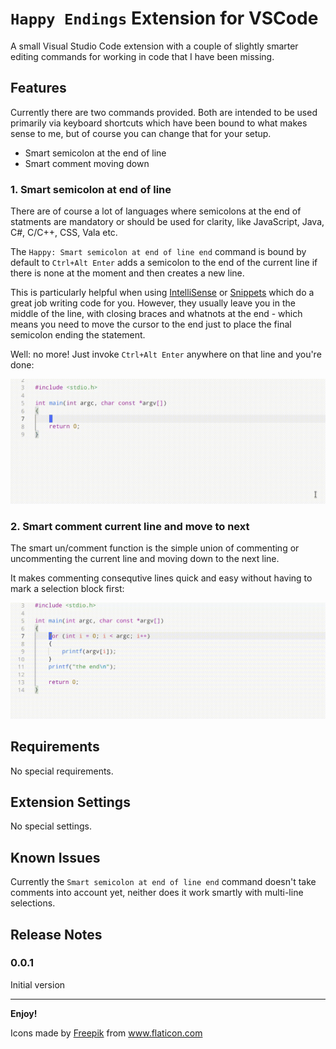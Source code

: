 # `Happy Endings` Extension for VSCode

A small Visual Studio Code extension with a couple of slightly smarter editing commands for working in code that I have been missing.

## Features

Currently there are two commands provided. Both are intended to be used primarily via keyboard shortcuts which have been bound to what makes sense to me, but of course you can change that for your setup.

* Smart semicolon at the end of line
* Smart comment moving down

### 1. Smart semicolon at end of line

There are of course a lot of languages where semicolons at the end of statments are mandatory or should be used for clarity, like JavaScript, Java, C#, C/C++, CSS, Vala etc.

The `Happy: Smart semicolon at end of line end` command is bound by default to `Ctrl+Alt Enter` adds a semicolon to the end of the current line if there is none at the moment and then creates a new line.

This is particularly helpful when using [IntelliSense](https://code.visualstudio.com/docs/editor/intellisense) or [Snippets](https://code.visualstudio.com/docs/editor/userdefinedsnippets) which do a great job writing code for you. However, they usually leave you in the middle of the line, with closing braces and whatnots at the end - which means you need to move the cursor to the end just to place the final semicolon ending the statement.

Well: no more! Just invoke `Ctrl+Alt Enter` anywhere on that line and you're done:

![smart semicolon](https://raw.githubusercontent.com/olifink/vscode-happy-endings/main/screenshots/smart-semicolon.gif)

### 2. Smart comment current line and move to next

The smart un/comment function is the simple union of commenting or uncommenting the current line and moving down to the next line. 

It makes commenting consequtive lines quick and easy without having to mark a selection block first:

![smart comment](https://raw.githubusercontent.com/olifink/vscode-happy-endings/main/screenshots/smart-comment.gif)


## Requirements

No special requirements.

## Extension Settings

No special settings.

## Known Issues

Currently the `Smart semicolon at end of line end` command doesn't take comments into account yet, neither does it work smartly with multi-line selections.

## Release Notes

### 0.0.1

Initial version

-----------------------------------------------------------------------------------------------------------


**Enjoy!**

Icons made by <a href="https://www.freepik.com" title="Freepik">Freepik</a> from <a href="https://www.flaticon.com/" title="Flaticon">www.flaticon.com</a></div>